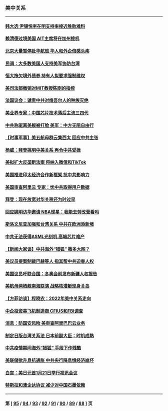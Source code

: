 ### 美中关系
---
#### [韩大选 尹锡悦李在明支持率接近胜败难料](../../pages/nf1412576/n13520006.md) 
#### [赖清德过境美国 AIT主席将在加州接机](../../pages/nf1412576/n13519684.md) 
#### [北京大量暂停赴华航班 华人和外企倍感头疼](../../pages/nf1412576/n13518681.md) 
#### [民调：大多数美国人支持美军协防台湾](../../pages/nf1412576/n13519123.md) 
#### [恒大拖欠境外债券 持有人拟要求强制维权](../../pages/nf1412576/n13518825.md) 
#### [美司法部撤销对MIT教授陈刚的指控](../../pages/nf1412576/n13518626.md) 
#### [法国议会：谴责中共对维吾尔人的种族灭绝](../../pages/nf1412576/n13518452.md) 
#### [美业界专家：中国芯片技术落后主流三四代](../../pages/nf1412576/n13515892.md) 
#### [中共称驱离美舰被打脸 美军：中方无阻自由行](../../pages/nf1412576/n13518149.md) 
#### [【时事军事】美五航母群云集西太 回应中共主张](../../pages/nf1412576/n13518290.md) 
#### [杨威：拜登挑明中美关系 再令中共受挫](../../pages/nf1412576/n13517055.md) 
#### [美拟扩大反垄断法案 将纳入微信和TikTok](../../pages/nf1412576/n13517008.md) 
#### [美国推进印太经济合作新框架 抗中共影响力](../../pages/nf1412576/n13516851.md) 
#### [美国审查阿里云 专家：忧中共取得用户数据](../../pages/nf1412576/n13516609.md) 
#### [拜登：现在放宽对华关税还为时过早](../../pages/nf1412576/n13516595.md) 
#### [回应姚明访华邀请 NBA球星：我能去劳改营看吗](../../pages/nf1412576/n13516343.md) 
#### [斯洛文尼亚加强和台湾关系 中共在欧洲添新堵](../../pages/nf1412576/n13516058.md) 
#### [中共无法获得ASML光刻机 高端芯片难产](../../pages/nf1412576/n13515985.md) 
#### [【新闻大家谈】中共海外“猎狐” 撒多大网？](../../pages/nf1412576/n13515901.md) 
#### [美议员提案制裁巴赫等人 指其帮中共迫害人权](../../pages/nf1412576/n13515504.md) 
#### [美国议员吁联合国：冬奥会前发布新疆人权报告](../../pages/nf1412576/n13515015.md) 
#### [美航母两栖舰南海联演 战略核潜艇现身关岛](../../pages/nf1412576/n13514900.md) 
#### [【方菲访谈】程晓农：2022年美中关系走向](../../pages/nf1412576/n13513966.md) 
#### [中企投资美飞机制造商 CFIUS和FBI调查](../../pages/nf1412576/n13513846.md) 
#### [消息：防国安风险 美审查阿里巴巴云业务](../../pages/nf1412576/n13513301.md) 
#### [制定日版台湾关系法 日本前副大臣：时机成熟](../../pages/nf1412576/n13513079.md) 
#### [中共疫情期间海外“猎狐” 手段下作残酷](../../pages/nf1412576/n13513039.md) 
#### [美联储欲升息抗通胀 中共央行降息惧经济崩坏](../../pages/nf1412576/n13511833.md) 
#### [白宫：美日元首1月21日举行视讯会议](../../pages/nf1412576/n13511649.md) 
#### [特斯拉和澳企达协议 减少对中国石墨依赖](../../pages/nf1412576/n13511379.md) 

---
#### 第 [ [95](./95.md) / [94](./94.md) / [93](./93.md) / [92](./92.md) / [91](./91.md) / [90](./90.md) / [89](./89.md) / [88](./88.md) ] 页
